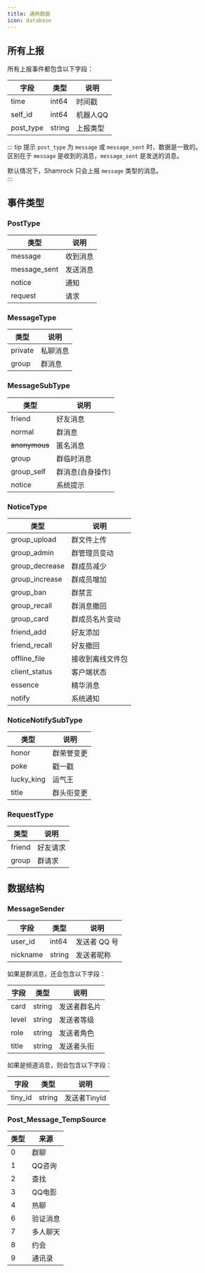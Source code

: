 ```yaml
---
title: 通用数据
icon: database
---
```


## 所有上报

所有上报事件都包含以下字段：

| 字段      | 类型   | 说明     |
| --------- | ------ | -------- |
| time      | int64  | 时间戳   |
| self_id   | int64  | 机器人QQ |
| post_type | string | 上报类型 |

::: tip 提示
`post_type` 为 `message` 或 `message_sent` 时，数据是一致的。  
区别在于 `message` 是收到的消息，`message_sent` 是发送的消息。

默认情况下，Shamrock 只会上报 `message` 类型的消息。  
:::

## 事件类型

### PostType

| 类型         | 说明     |
| ------------ | -------- |
| message      | 收到消息 |
| message_sent | 发送消息 |
| notice       | 通知     |
| request      | 请求     |

### MessageType

| 类型    | 说明     |
| ------- | -------- |
| private | 私聊消息 |
| group   | 群消息   |

### MessageSubType

| 类型          | 说明             |
| ------------- | ---------------- |
| friend        | 好友消息         |
| normal        | 群消息           |
| ~~anonymous~~ | 匿名消息         |
| group         | 群临时消息       |
| group_self    | 群消息(自身操作) |
| notice        | 系统提示         |

### NoticeType

| 类型           | 说明             |
| -------------- | ---------------- |
| group_upload   | 群文件上传       |
| group_admin    | 群管理员变动     |
| group_decrease | 群成员减少       |
| group_increase | 群成员增加       |
| group_ban      | 群禁言           |
| group_recall   | 群消息撤回       |
| group_card     | 群成员名片变动   |
| friend_add     | 好友添加         |
| friend_recall  | 好友撤回         |
| offline_file   | 接收到离线文件包 |
| client_status  | 客户端状态       |
| essence        | 精华消息         |
| notify         | 系统通知         |

### NoticeNotifySubType

| 类型       | 说明       |
| ---------- | ---------- |
| honor      | 群荣誉变更 |
| poke       | 戳一戳     |
| lucky_king | 运气王     |
| title      | 群头衔变更 |

### RequestType

| 类型   | 说明     |
| ------ | -------- |
| friend | 好友请求 |
| group  | 群请求   |

## 数据结构

### MessageSender

| 字段     | 类型   | 说明         |
| -------- | ------ | ------------ |
| user_id  | int64  | 发送者 QQ 号 |
| nickname | string | 发送者昵称   |

如果是群消息，还会包含以下字段：

| 字段  | 类型   | 说明         |
| ----- | ------ | ------------ |
| card  | string | 发送者群名片 |
| level | string | 发送者等级   |
| role  | string | 发送者角色   |
| title | string | 发送者头衔   |

如果是频道消息，则会包含以下字段：

| 字段    | 类型   | 说明         |
| ------- | ------ | ------------ |
| tiny_id | string | 发送者TinyId |

### Post_Message_TempSource

| 类型 | 来源     |
| ---- | -------- |
| 0    | 群聊     |
| 1    | QQ咨询   |
| 2    | 查找     |
| 3    | QQ电影   |
| 4    | 热聊     |
| 6    | 验证消息 |
| 7    | 多人聊天 |
| 8    | 约会     |
| 9    | 通讯录   |

